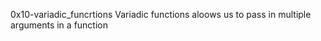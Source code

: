 0x10-variadic_funcrtions
Variadic functions aloows us to pass in 
multiple arguments in a function 
